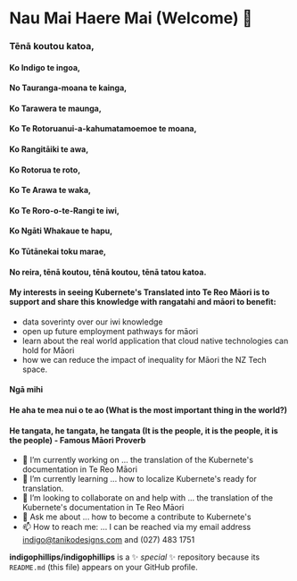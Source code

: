 # Nau Mai Haere Mai (Welcome) 👋

### Tēnā koutou katoa, 

#### Ko Indigo te ingoa,
#### No Tauranga-moana te kainga,
#### Ko Tarawera te maunga,
#### Ko Te Rotoruanui-a-kahumatamoemoe te moana,
#### Ko Rangitāiki te awa,
#### Ko Rotorua te roto,
#### Ko Te Arawa te waka,
#### Ko Te Roro-o-te-Rangi te iwi,
#### Ko Ngāti Whakaue te hapu,
#### Ko Tūtānekai toku marae,

#### No reira, tēnā koutou, tēnā koutou, tēnā tatou katoa.

#### My interests in seeing Kubernete's Translated into Te Reo Māori is to support and share this knowledge with rangatahi and māori to benefit:
- data soverinty over our iwi knowledge
- open up future employment pathways for māori
- learn about the real world application that cloud native technologies can hold for Māori
- how we can reduce the impact of inequality for Māori the NZ Tech space. 

#### Ngā mihi


#### He aha te mea nui o te ao (What is the most important thing in the world?)
#### He tangata, he tangata, he tangata  (It is the people, it is the people, it is the people)   - Famous Māori Proverb

- 🔭 I’m currently working on ... the translation of the Kubernete's documentation in Te Reo Māori
- 🌱 I’m currently learning ... how to localize Kubernete's ready for translation.
- 👯 I’m looking to collaborate on and help with ... the translation of the Kubernete's documentation in Te Reo Māori
- 💬 Ask me about ... how to become a contribute to Kubernete's
- 📫 How to reach me: ... I can be reached via my email address indigo@tanikodesigns.com and (027) 483 1751


**indigophillips/indigophillips** is a ✨ _special_ ✨ repository because its `README.md` (this file) appears on your GitHub profile.
